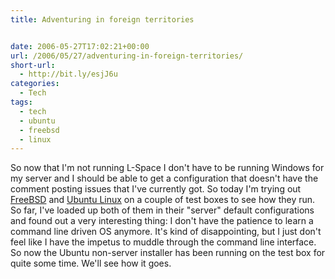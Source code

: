 ```yaml
---
title: Adventuring in foreign territories


date: 2006-05-27T17:02:21+00:00
url: /2006/05/27/adventuring-in-foreign-territories/
short-url:
  - http://bit.ly/esjJ6u
categories:
  - Tech
tags:
  - tech
  - ubuntu
  - freebsd
  - linux
---
```

So now that I'm not running L-Space I don't have to be running Windows for my server and I should be able to get a configuration that doesn't have the comment posting issues that I've currently got. So today I'm trying out <a href="http://www.freebsd.org">FreeBSD</a> and <a href="http://www.ubuntu.com/">Ubuntu Linux</a> on a couple of test boxes to see how they run. So far, I've loaded up both of them in their "server" default configurations and found out a very interesting thing: I don't have the patience to learn a command line driven OS anymore. It's kind of disappointing, but I just don't feel like I have the impetus to muddle through the command line interface. So now the Ubuntu non-server installer has been running on the test box for quite some time. We'll see how it goes.